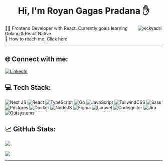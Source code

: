 <h1 align="center">
Hi, I'm Royan Gagas Pradana ✋
</h1>
<img src="https://komarev.com/ghpvc/?username=rogasper&label=Profile%20Views&color=0e75b6&style=for-the-badge" align='right' alt="vickyadrii" />
<!-- <br/><br/>
<p align="center">
  <a href="https://github.com/DenverCoder1/readme-typing-svg"><img src="https://readme-typing-svg.herokuapp.com?lines=Welcome+to+my+Github+Profile+:);Frontend+Engineer&center=true&width=380&height=45"></a>
</p> -->


👨‍💻 Frontend Developer with React. Currently goals learning Golang & React Native</br>
📧 How to reach me: <a href="mailto:royangagas@gmail.com">Click here</a></br>
<hr>


## 🌐 Connect with me:
[![LinkedIn](https://img.shields.io/badge/LinkedIn-%230077B5.svg?logo=linkedin&logoColor=white)](https://linkedin.com/in/rogasper) 

## 💻 Tech Stack:
![Next JS](https://img.shields.io/badge/Next-black?style=for-the-badge&logo=next.js&logoColor=white) ![React](https://img.shields.io/badge/react-%2320232a.svg?style=for-the-badge&logo=react&logoColor=%2361DAFB) ![TypeScript](https://img.shields.io/badge/typescript-%23007ACC.svg?style=for-the-badge&logo=typescript&logoColor=white) ![Go](https://img.shields.io/badge/go-%2300ADD8.svg?style=for-the-badge&logo=go&logoColor=white) ![JavaScript](https://img.shields.io/badge/javascript-%23323330.svg?style=for-the-badge&logo=javascript&logoColor=%23F7DF1E)  ![TailwindCSS](https://img.shields.io/badge/tailwindcss-%2338B2AC.svg?style=for-the-badge&logo=tailwind-css&logoColor=white) ![Sass](https://img.shields.io/badge/sass-black?logo=sass&logoColor=red&style=for-the-badge) ![Postgres](https://img.shields.io/badge/postgres-%23316192.svg?style=for-the-badge&logo=postgresql&logoColor=white) ![Docker](https://img.shields.io/badge/docker-%230db7ed.svg?style=for-the-badge&logo=docker&logoColor=white) ![NodeJS](https://img.shields.io/badge/node.js-6DA55F?style=for-the-badge&logo=node.js&logoColor=white) ![Figma](https://img.shields.io/badge/figma-%23F24E1E.svg?style=for-the-badge&logo=figma&logoColor=white) ![Laravel](https://img.shields.io/badge/Laravel-red?logo=Laravel&logoColor=white&style=for-the-badge) ![Codeigniter](https://img.shields.io/badge/Codeigniter-red?logo=codeigniter&logoColor=white&style=for-the-badge) ![Jira](https://img.shields.io/badge/Jira-black?logo=jirasoftware&logoColor=blue&style=for-the-badge) ![Outsystems](https://img.shields.io/badge/Outsystems-black?&logoColor=blue&style=for-the-badge)

## 📈 GitHub Stats:
![](https://github-readme-stats.vercel.app/api/top-langs/?username=rogasper&theme=react&hide_border=false&include_all_commits=false&count_private=false&layout=compact)<br/><br/>
![](https://github-readme-streak-stats.herokuapp.com/?user=rogasper&theme=react&hide_border=false)<br/>


<hr>
<!-- Proudly created with GPRM ( https://gprm.itsvg.in ) -->